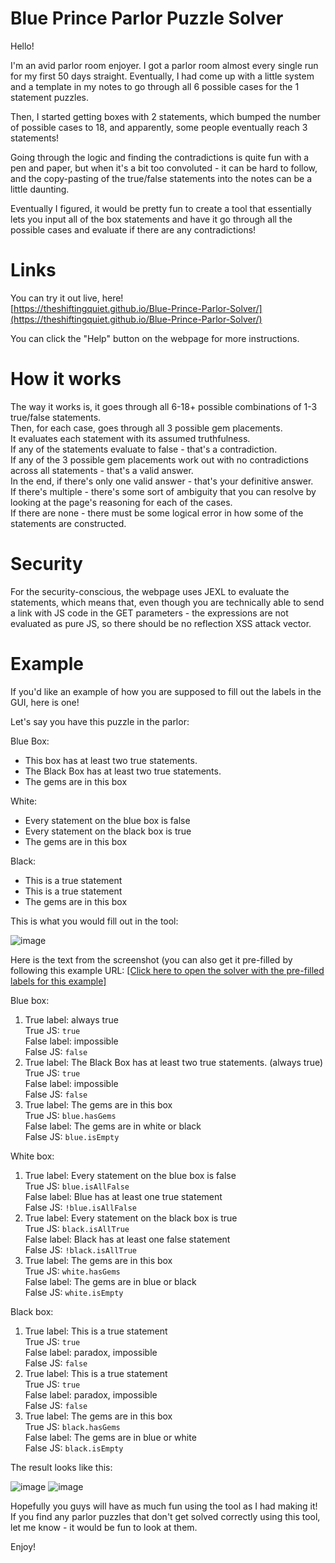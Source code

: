 # Blue Prince Parlor Puzzle Solver

Hello! 
  
I'm an avid parlor room enjoyer. I got a parlor room almost every single run for my first 50 days straight. Eventually, I had come up with a little system and a template in my notes to go through all 6 possible cases for the 1 statement puzzles.  
  
Then, I started getting boxes with 2 statements, which bumped the number of possible cases to 18, and apparently, some people eventually reach 3 statements!  
  
Going through the logic and finding the contradictions is quite fun with a pen and paper, but when it's a bit too convoluted - it can be hard to follow, and the copy-pasting of the true/false statements into the notes can be a little daunting.  
  
Eventually I figured, it would be pretty fun to create a tool that essentially lets you input all of the box statements and have it go through all the possible cases and evaluate if there are any contradictions!  
  
# Links  
  
You can try it out live, here!  
[https://theshiftingquiet.github.io/Blue-Prince-Parlor-Solver/](https://theshiftingquiet.github.io/Blue-Prince-Parlor-Solver/)  
  
You can click the "Help" button on the webpage for more instructions.  
  
# How it works  
  
The way it works is, it goes through all 6-18+ possible combinations of 1-3 true/false statements.  
Then, for each case, goes through all 3 possible gem placements.  
It evaluates each statement with its assumed truthfulness.  
If any of the statements evaluate to false - that's a contradiction.  
If any of the 3 possible gem placements work out with no contradictions across all statements - that's a valid answer.  
In the end, if there's only one valid answer - that's your definitive answer.  
If there's multiple - there's some sort of ambiguity that you can resolve by looking at the page's reasoning for each of the cases.  
If there are none - there must be some logical error in how some of the statements are constructed.  
  
# Security  
  
For the security-conscious, the webpage uses JEXL to evaluate the statements, which means that, even though you are technically able to send a link with JS code in the GET parameters - the expressions are not evaluated as pure JS, so there should be no reflection XSS attack vector.  
  
# Example  
  
If you'd like an example of how you are supposed to fill out the labels in the GUI, here is one!  
  
Let's say you have this puzzle in the parlor:  
  
Blue Box:  
- This box has at least two true statements.  
- The Black Box has at least two true statements.  
- The gems are in this box  
  
White:  
- Every statement on the blue box is false  
- Every statement on the black box is true  
- The gems are in this box  
  
Black:  
- This is a true statement  
- This is a true statement  
- The gems are in this box  
  
This is what you would fill out in the tool:  

![image](https://github.com/user-attachments/assets/0da637f0-7fb9-4765-b8fc-7e2bc000e3e8)
  
Here is the text from the screenshot (you can also get it pre-filled by following this example URL: 
[\[Click here to open the solver with the pre-filled labels for this example\]](https://theshiftingquiet.github.io/Blue-Prince-Parlor-Solver/?blueCount=3&Blue_s1_true_label=always+true&Blue_s1_true_code=true&Blue_s1_false_label=impossible&Blue_s1_false_code=false&Blue_s2_true_label=The+Black+Box+has+at+least+two+true+statements.+%28always+true%29&Blue_s2_true_code=true&Blue_s2_false_label=impossible&Blue_s2_false_code=false&Blue_s3_true_label=The+gems+are+in+this+box&Blue_s3_true_code=blue.hasGems&Blue_s3_false_label=The+gems+are+in+white+or+black&Blue_s3_false_code=blue.isEmpty&whiteCount=3&White_s1_true_label=Every+statement+on+the+blue+box+is+false&White_s1_true_code=blue.isAllFalse&White_s1_false_label=Blue+has+at+least+one+true+statement&White_s1_false_code=%21blue.isAllFalse&White_s2_true_label=Every+statement+on+the+black+box+is+true&White_s2_true_code=black.isAllTrue&White_s2_false_label=Black+has+at+least+one+false+statement&White_s2_false_code=%21black.isAllTrue&White_s3_true_label=The+gems+are+in+this+box&White_s3_true_code=white.hasGems&White_s3_false_label=The+gems+are+in+blue+or+black&White_s3_false_code=white.isEmpty&blackCount=3&Black_s1_true_label=This+is+a+true+statement&Black_s1_true_code=true&Black_s1_false_label=paradox%2C+impossible&Black_s1_false_code=false&Black_s2_true_label=This+is+a+true+statement&Black_s2_true_code=true&Black_s2_false_label=paradox%2C+impossible&Black_s2_false_code=false&Black_s3_true_label=The+gems+are+in+this+box&Black_s3_true_code=black.hasGems&Black_s3_false_label=The+gems+are+in+blue+or+white&Black_s3_false_code=black.isEmpty)  
  
Blue box:  
  
1. True label: always true  
   True JS: `true`  
   False label: impossible  
   False JS: `false`  
2. True label: The Black Box has at least two true statements. (always true)  
   True JS: `true`  
   False label: impossible  
   False JS: `false`  
3. True label: The gems are in this box  
   True JS: `blue.hasGems`  
   False label: The gems are in white or black  
   False JS: `blue.isEmpty`  
  
White box:  
  
1. True label: Every statement on the blue box is false  
   True JS: `blue.isAllFalse`  
   False label: Blue has at least one true statement  
   False JS: `!blue.isAllFalse`  
2. True label: Every statement on the black box is true  
   True JS: `black.isAllTrue`  
   False label: Black has at least one false statement  
   False JS: `!black.isAllTrue`  
3. True label: The gems are in this box  
   True JS: `white.hasGems`  
   False label: The gems are in blue or black  
   False JS: `white.isEmpty`  
  
Black box:  
  
1. True label: This is a true statement  
   True JS: `true`  
   False label: paradox, impossible  
   False JS: `false`  
2. True label: This is a true statement  
   True JS: `true`  
   False label: paradox, impossible  
   False JS: `false`  
3. True label: The gems are in this box  
   True JS: `black.hasGems`  
   False label: The gems are in blue or white  
   False JS: `black.isEmpty`  
  
The result looks like this:  

![image](https://github.com/user-attachments/assets/fd3b8e1f-615d-44ce-95f3-44bdc74b68d6)
![image](https://github.com/user-attachments/assets/17b8972a-523f-4002-9367-2d9e8cdf7c03)

Hopefully you guys will have as much fun using the tool as I had making it! If you find any parlor puzzles that don't get solved correctly using this tool, let me know - it would be fun to look at them.  
  
Enjoy!  
